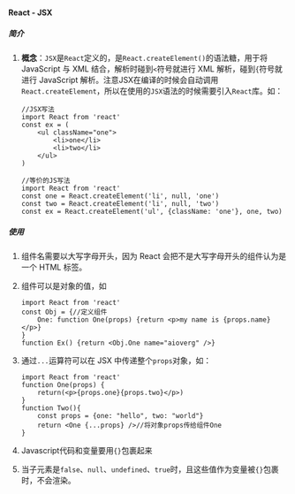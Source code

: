 #### React - JSX

##### 简介

1. **概念**：`JSX`是`React`定义的，是`React.createElement()`的语法糖，用于将 JavaScript 与 XML 结合，解析时碰到`<`符号就进行 XML 解析，碰到`{`符号就进行 JavaScript 解析。注意JSX在编译的时候会自动调用`React.createElement`，所以在使用的`JSX`语法的时候需要引入`React`库。如：

   ```react
   //JSX写法
   import React from 'react'
   const ex = (
       <ul className="one">
           <li>one</li>
           <li>two</li>
       </ul>
   )
   
   //等价的JS写法
   import React from 'react'
   const one = React.createElement('li', null, 'one')
   const two = React.createElement('li', null, 'two')
   const ex = React.createElement('ul', {className: 'one'}, one, two)
   ```

##### 使用

1. 组件名需要以大写字母开头，因为 React 会把不是大写字母开头的组件认为是一个 HTML 标签。

2. 组件可以是对象的值，如

   ```react
   import React from 'react'
   const Obj = {//定义组件
       One: function One(props) {return <p>my name is {props.name}</p>}
   }
   function Ex() {return <Obj.One name="aioverg" />}
   ```

3. 通过`...`运算符可以在 JSX 中传递整个`props`对象，如：

   ```react
   import React from 'react'
   function One(props) {
       return(<p>{props.one}{props.two}</p>)
   }
   function Two(){
       const props = {one: "hello", two: "world"}
       return <One {...props} />//将对象props传给组件One
   }
   ```

4. Javascript代码和变量要用`{}`包裹起来

5. 当子元素是`false`、`null`、`undefined`、`true`时，且这些值作为变量被`{}`包裹时，不会渲染。